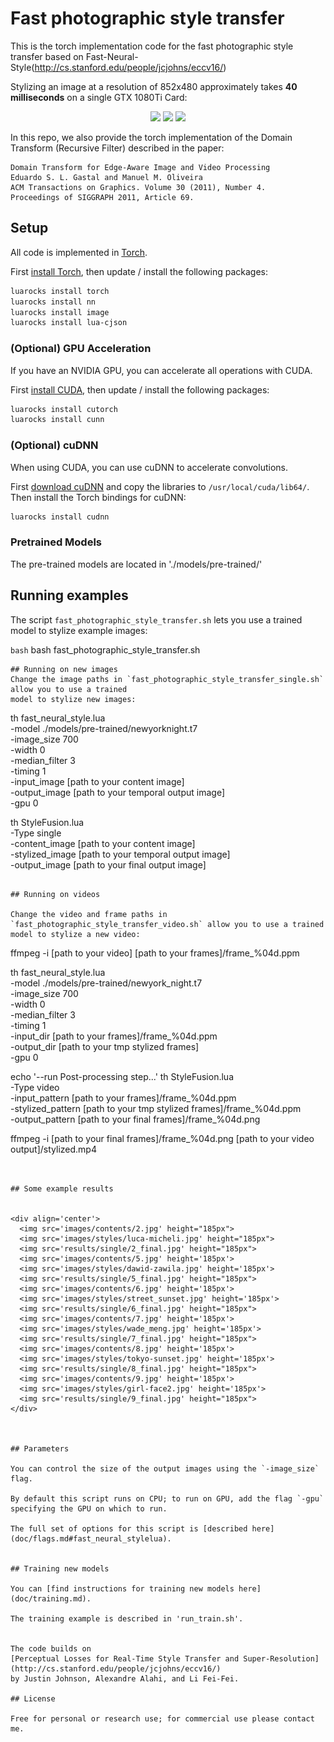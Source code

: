 # Fast photographic style transfer

This is the torch implementation code for the fast photographic style transfer based on Fast-Neural-Style(http://cs.stanford.edu/people/jcjohns/eccv16/)


Stylizing an image at a resolution of 852x480 approximately takes **40 milliseconds** on a single GTX 1080Ti Card:

<div align='center'>
  <img src='images/contents/hongkong_night.jpg' height="225px">
  <img src='images/styles/newyork_night.jpg' height="225px">
  <img src='results/hongkong-2-newyork.png' height="346px">
</div>

In this repo, we also provide the torch implementation of the Domain Transform (Recursive Filter) described in the paper:

    Domain Transform for Edge-Aware Image and Video Processing
    Eduardo S. L. Gastal and Manuel M. Oliveira
    ACM Transactions on Graphics. Volume 30 (2011), Number 4.
    Proceedings of SIGGRAPH 2011, Article 69.


## Setup
All code is implemented in [Torch](http://torch.ch/).

First [install Torch](http://torch.ch/docs/getting-started.html#installing-torch), then
update / install the following packages:

```bash
luarocks install torch
luarocks install nn
luarocks install image
luarocks install lua-cjson
```

### (Optional) GPU Acceleration

If you have an NVIDIA GPU, you can accelerate all operations with CUDA.

First [install CUDA](https://developer.nvidia.com/cuda-downloads), then
update / install the following packages:

```bash
luarocks install cutorch
luarocks install cunn
```

### (Optional) cuDNN

When using CUDA, you can use cuDNN to accelerate convolutions.

First [download cuDNN](https://developer.nvidia.com/cudnn) and copy the
libraries to `/usr/local/cuda/lib64/`. Then install the Torch bindings for cuDNN:

```bash
luarocks install cudnn
```

### Pretrained Models
The pre-trained models are located in './models/pre-trained/'


## Running examples

The script `fast_photographic_style_transfer.sh` lets you use a trained model to 
stylize example images:

```bash```
bash fast_photographic_style_transfer.sh

```
## Running on new images
Change the image paths in `fast_photographic_style_transfer_single.sh` allow you to use a trained 
model to stylize new images:

```
th fast_neural_style.lua \
  -model ./models/pre-trained/newyorknight.t7 \
  -image_size 700 \
  -width 0 \
  -median_filter 3 \
  -timing 1 \
  -input_image [path to your content image] \
  -output_image [path to your temporal output image] \
  -gpu 0

th StyleFusion.lua \
  -Type single \
  -content_image [path to your content image] \
  -stylized_image [path to your temporal output image] \
  -output_image [path to your final output image]
```

## Running on videos

Change the video and frame paths in `fast_photographic_style_transfer_video.sh` allow you to use a trained 
model to stylize a new video:

```
ffmpeg -i [path to your video] [path to your frames]/frame_%04d.ppm

th fast_neural_style.lua \
  -model ./models/pre-trained/newyork_night.t7 \
  -image_size 700 \
  -width 0 \
  -median_filter 3 \
  -timing 1 \
  -input_dir [path to your frames]/frame_%04d.ppm \
  -output_dir [path to your tmp stylized frames] \
  -gpu 0

echo '--run Post-processing step...'
th StyleFusion.lua \
  -Type video \
  -input_pattern [path to your frames]/frame_%04d.ppm \
  -stylized_pattern [path to your tmp stylized frames]/frame_%04d.ppm \
  -output_pattern [path to your final frames]/frame_%04d.png


ffmpeg -i [path to your final frames]/frame_%04d.png [path to your video output]/stylized.mp4
```


## Some example results


<div align='center'>
  <img src='images/contents/2.jpg' height="185px">
  <img src='images/styles/luca-micheli.jpg' height="185px">
  <img src='results/single/2_final.jpg' height="185px">
  <img src='images/contents/5.jpg' height='185px'>
  <img src='images/styles/dawid-zawila.jpg' height='185px'>
  <img src='results/single/5_final.jpg' height="185px">
  <img src='images/contents/6.jpg' height='185px'>
  <img src='images/styles/street_sunset.jpg' height='185px'>
  <img src='results/single/6_final.jpg' height="185px">
  <img src='images/contents/7.jpg' height='185px'>
  <img src='images/styles/wade_meng.jpg' height='185px'>
  <img src='results/single/7_final.jpg' height="185px">
  <img src='images/contents/8.jpg' height='185px'>
  <img src='images/styles/tokyo-sunset.jpg' height='185px'>
  <img src='results/single/8_final.jpg' height="185px">
  <img src='images/contents/9.jpg' height='185px'>
  <img src='images/styles/girl-face2.jpg' height='185px'>
  <img src='results/single/9_final.jpg' height="185px">
</div>



## Parameters

You can control the size of the output images using the `-image_size` flag.

By default this script runs on CPU; to run on GPU, add the flag `-gpu`
specifying the GPU on which to run.

The full set of options for this script is [described here](doc/flags.md#fast_neural_stylelua).


## Training new models

You can [find instructions for training new models here](doc/training.md).

The training example is described in 'run_train.sh'.


The code builds on
[Perceptual Losses for Real-Time Style Transfer and Super-Resolution](http://cs.stanford.edu/people/jcjohns/eccv16/)
by Justin Johnson, Alexandre Alahi, and Li Fei-Fei.

## License

Free for personal or research use; for commercial use please contact me.
